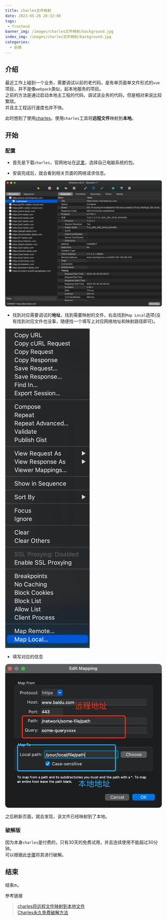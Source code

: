 ```yaml
---
title: charles文件映射
date: 2023-05-26 20:32:08
tags: 
 - frontend
banner_img: /images/charles文件映射/background.jpg
index_img: /images/charles文件映射/background.jpg
categories:
  - 前端 
---
```


## 介绍  

  最近工作上碰到一个业务，需要调试以前的老代码，是有单页面单文件形式的`vue`项目，并不是像`webpack`类似，起本地服务的项目。  
  之前的方法是通过启动本地主工程的代码，调试该业务的代码，但是相对来说比较繁琐。  
  并且主工程运行速度也并不快。  

  此时想到了使用[charles](https://www.charlesproxy.com/)，使用`charles`工具将**远程文件**映射到**本地**。    

## 开始

### 配置
  - 首先是下载`charles`，官网地址在[这里](https://www.charlesproxy.com/)，选择自己电脑系统的包。  

  - 安装完成后，就会看到相关页面的网络请求信息。  
  <img src="/images/charles文件映射/charles.jpg" />

  - 找到对应需要调试的**地址**，找到需要映射的文件，右击找到`Map Local`选项(没有找到对应文件也没事，随便找一个填写上对应网络地址和映射路径即可)。  
   <img src="/images/charles文件映射/map-local.jpg" />

  - 填写对应的信息  
  <img src="/images/charles文件映射/link.jpg" />

  之后刷新页面，就会发现，该文件已经映射到了本地。  

### 破解版
  因为本身`charles`是付费的，只有30天的免费试用，并且连续使用不能超过30分钟。  
  可以根据此[步骤](https://www.cnblogs.com/tiechui2015/p/17125847.html)将其进行破解。  

## 结束

  结束🔚。  

  参考链接  
> [charles将远程文件映射到本地文件](https://juejin.cn/post/7114960937840279565)  
[Charles永久免费破解方法](https://www.cnblogs.com/tiechui2015/p/17125847.html)   